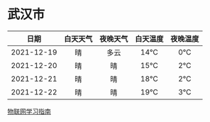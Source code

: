 # 武汉市
|日期|白天天气|夜晚天气|白天温度|夜晚温度|
|:--:|:--:|:--:|:--:|:--:|
|2021-12-19|晴|多云|14℃|0℃|
|2021-12-20|晴|晴|15℃|2℃|
|2021-12-21|晴|晴|18℃|2℃|
|2021-12-22|晴|晴|19℃|3℃|
 
[物联网学习指南](http://doc.lziqi.top/IoT)
